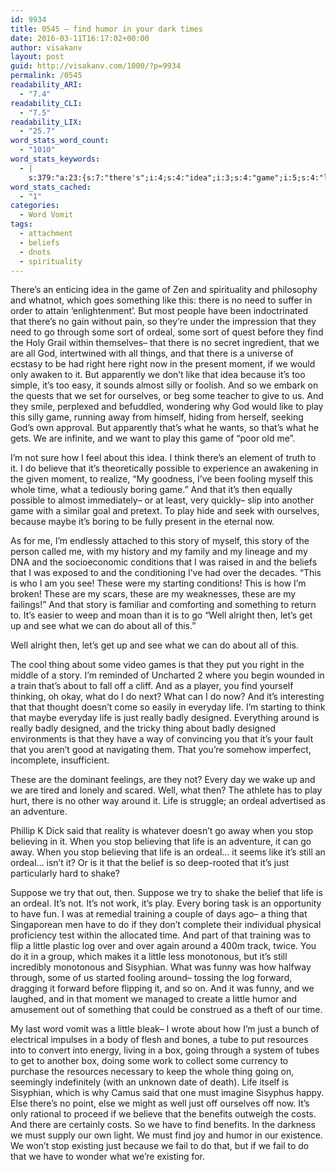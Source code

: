 ```yaml
---
id: 9934
title: 0545 – find humor in your dark times
date: 2016-03-11T16:17:02+00:00
author: visakanv
layout: post
guid: http://visakanv.com/1000/?p=9934
permalink: /0545
readability_ARI:
  - "7.4"
readability_CLI:
  - "7.5"
readability_LIX:
  - "25.7"
word_stats_word_count:
  - "1010"
word_stats_keywords:
  - |
    s:379:"a:23:{s:7:"there's";i:4;s:4:"idea";i:3;s:4:"game";i:5;s:4:"like";i:4;s:6:"ordeal";i:5;s:4:"find";i:4;s:5:"right";i:3;s:6:"moment";i:3;s:7:"because";i:3;s:4:"play";i:5;s:4:"away";i:3;s:4:"time";i:3;s:6:"boring";i:3;s:5:"story";i:4;s:4:"well";i:4;s:5:"thing";i:4;s:4:"life";i:7;s:4:"just";i:5;s:5:"badly";i:3;s:8:"designed";i:3;s:4:"stop";i:4;s:9:"believing";i:3;s:6:"little";i:4;}";
word_stats_cached:
  - "1"
categories:
  - Word Vomit
tags:
  - attachment
  - beliefs
  - dnots
  - spirituality
---
```

There&#8217;s an enticing idea in the game of Zen and spirituality and philosophy and whatnot, which goes something like this: there is no need to suffer in order to attain &#8216;enlightenment&#8217;. But most people have been indoctrinated that there&#8217;s no gain without pain, so they&#8217;re under the impression that they need to go through some sort of ordeal, some sort of quest before they find the Holy Grail within themselves– that there is no secret ingredient, that we are all God, intertwined with all things, and that there is a universe of ecstasy to be had right here right now in the present moment, if we would only awaken to it. But apparently we don&#8217;t like that idea because it&#8217;s too simple, it&#8217;s too easy, it sounds almost silly or foolish. And so we embark on the quests that we set for ourselves, or beg some teacher to give to us. And they smile, perplexed and befuddled, wondering why God would like to play this silly game, running away from himself, hiding from herself, seeking God&#8217;s own approval. But apparently that&#8217;s what he wants, so that&#8217;s what he gets. We are infinite, and we want to play this game of &#8220;poor old me&#8221;.

I&#8217;m not sure how I feel about this idea. I think there&#8217;s an element of truth to it. I do believe that it&#8217;s theoretically possible to experience an awakening in the given moment, to realize, &#8220;My goodness, I&#8217;ve been fooling myself this whole time, what a tediously boring game.&#8221; And that it&#8217;s then equally possible to almost immediately– or at least, very quickly– slip into another game with a similar goal and pretext. To play hide and seek with ourselves, because maybe it&#8217;s boring to be fully present in the eternal now.

As for me, I&#8217;m endlessly attached to this story of myself, this story of the person called me, with my history and my family and my lineage and my DNA and the socioeconomic conditions that I was raised in and the beliefs that I was exposed to and the conditioning I&#8217;ve had over the decades. &#8220;This is who I am you see! These were my starting conditions! This is how I&#8217;m broken! These are my scars, these are my weaknesses, these are my failings!&#8221; And that story is familiar and comforting and something to return to. It&#8217;s easier to weep and moan than it is to go &#8220;Well alright then, let&#8217;s get up and see what we can do about all of this.&#8221;

Well alright then, let&#8217;s get up and see what we can do about all of this.

The cool thing about some video games is that they put you right in the middle of a story. I&#8217;m reminded of Uncharted 2 where you begin wounded in a train that&#8217;s about to fall off a cliff. And as a player, you find yourself thinking, oh okay, what do I do next? What can I do now? And it&#8217;s interesting that that thought doesn&#8217;t come so easily in everyday life. I&#8217;m starting to think that maybe everyday life is just really badly designed. Everything around is really badly designed, and the tricky thing about badly designed environments is that they have a way of convincing you that it&#8217;s your fault that you aren&#8217;t good at navigating them. That you&#8217;re somehow imperfect, incomplete, insufficient. 

These are the dominant feelings, are they not? Every day we wake up and we are tired and lonely and scared. Well, what then? The athlete has to play hurt, there is no other way around it. Life is struggle; an ordeal advertised as an adventure. 

Phillip K Dick said that reality is whatever doesn&#8217;t go away when you stop believing in it. When you stop believing that life is an adventure, it can go away. When you stop believing that life is an ordeal&#8230; it seems like it&#8217;s still an ordeal&#8230; isn&#8217;t it? Or is it that the belief is so deep-rooted that it&#8217;s just particularly hard to shake? 

Suppose we try that out, then. Suppose we try to shake the belief that life is an ordeal. It&#8217;s not. It&#8217;s not work, it&#8217;s play. Every boring task is an opportunity to have fun. I was at remedial training a couple of days ago– a thing that Singaporean men have to do if they don&#8217;t complete their individual physical proficiency test within the allocated time. And part of that training was to flip a little plastic log over and over again around a 400m track, twice. You do it in a group, which makes it a little less monotonous, but it&#8217;s still incredibly monotonous and Sisyphian. What was funny was how halfway through, some of us started fooling around– tossing the log forward, dragging it forward before flipping it, and so on. And it was funny, and we laughed, and in that moment we managed to create a little humor and amusement out of something that could be construed as a theft of our time. 

My last word vomit was a little bleak– I wrote about how I&#8217;m just a bunch of electrical impulses in a body of flesh and bones, a tube to put resources into to convert into energy, living in a box, going through a system of tubes to get to another box, doing some work to collect some currency to purchase the resources necessary to keep the whole thing going on, seemingly indefinitely (with an unknown date of death). Life itself is Sisyphian, which is why Camus said that one must imagine Sisyphus happy. Else there&#8217;s no point, else we might as well just off ourselves off now. It&#8217;s only rational to proceed if we believe that the benefits outweigh the costs. And there are certainly costs. So we have to find benefits. In the darkness we must supply our own light. We must find joy and humor in our existence. We won&#8217;t stop existing just because we fail to do that, but if we fail to do that we have to wonder what we&#8217;re existing for.